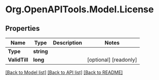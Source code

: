 
# Org.OpenAPITools.Model.License

## Properties

Name | Type | Description | Notes
------------ | ------------- | ------------- | -------------
**Type** | **string** |  | 
**ValidTill** | **long** |  | [optional] [readonly] 

[[Back to Model list]](../README.md#documentation-for-models)
[[Back to API list]](../README.md#documentation-for-api-endpoints)
[[Back to README]](../README.md)

